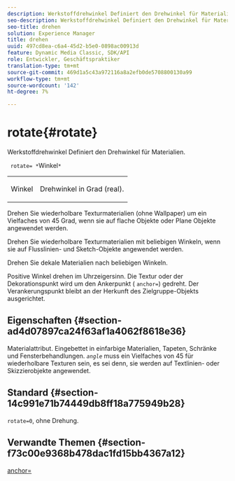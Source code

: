 ```yaml
---
description: Werkstoffdrehwinkel Definiert den Drehwinkel für Materialien.
seo-description: Werkstoffdrehwinkel Definiert den Drehwinkel für Materialien.
seo-title: drehen
solution: Experience Manager
title: drehen
uuid: 497cd8ea-c6a4-45d2-b5e0-0898ac00913d
feature: Dynamic Media Classic, SDK/API
role: Entwickler, Geschäftspraktiker
translation-type: tm+mt
source-git-commit: 469d1a5c43a972116a8a2efb0de5708800130a99
workflow-type: tm+mt
source-wordcount: '142'
ht-degree: 7%

---
```



# rotate{#rotate}

Werkstoffdrehwinkel Definiert den Drehwinkel für Materialien.

` rotate= *`Winkel`*`

<table id="simpletable_F1A87ECD86E8429788825374A6882CB9"> 
 <tr class="strow"> 
  <td class="stentry"> <p> <span class="varname"> Winkel </span> </p> </td> 
  <td class="stentry"> <p>Drehwinkel in Grad (real). </p> </td> 
 </tr> 
</table>

Drehen Sie wiederholbare Texturmaterialien (ohne Wallpaper) um ein Vielfaches von 45 Grad, wenn sie auf flache Objekte oder Plane Objekte angewendet werden.

Drehen Sie wiederholbare Texturmaterialien mit beliebigen Winkeln, wenn sie auf Flusslinien- und Sketch-Objekte angewendet werden.

Drehen Sie dekale Materialien nach beliebigen Winkeln.

Positive Winkel drehen im Uhrzeigersinn. Die Textur oder der Dekorationspunkt wird um den Ankerpunkt ( `anchor=`) gedreht. Der Verankerungspunkt bleibt an der Herkunft des Zielgruppe-Objekts ausgerichtet.

## Eigenschaften {#section-ad4d07897ca24f63af1a4062f8618e36}

Materialattribut. Eingebettet in einfarbige Materialien, Tapeten, Schränke und Fensterbehandlungen. *`angle`* muss ein Vielfaches von 45 für wiederholbare Texturen sein, es sei denn, sie werden auf Textlinien- oder Skizzierobjekte angewendet.

## Standard {#section-14c991e71b74449db8ff18a775949b28}

`rotate=0`, ohne Drehung.

## Verwandte Themen {#section-f73c00e9368b478dac1fd15bb4367a12}

[anchor=](../../../../../ir-api/http-protocol/image-rendering-api-ref/c-ir-http-protocol-ref/c-ir-http-protocol-command-reference/r-ir-http-anchor.md#reference-d53923d785c9442997dc7f2199524c26)
